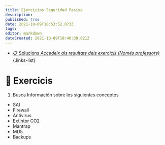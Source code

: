 ```yaml
---
title: Ejercicios Seguridad Pasiva
description: 
published: true
date: 2021-10-09T18:53:52.873Z
tags: 
editor: markdown
dateCreated: 2021-10-09T18:40:38.021Z
---
```


- [:clipboard: Solucions *Accedeix als resultats dels exercicis (Només professors)*](solucions)
{.links-list}
# :pencil: Exercicis

1. Busca Información sobre los siguientes conceptos
- SAI
- Firewall
- Antivirus
- Extintor CO2
- Mantrap
- MD5
- Backups
